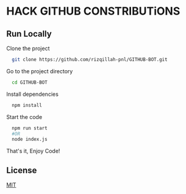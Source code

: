 # HACK GITHUB CONSTRIBUTiONS
## Run Locally

Clone the project

```bash
  git clone https://github.com/rizqillah-pnl/GITHUB-BOT.git
```

Go to the project directory

```bash
  cd GITHUB-BOT
```

Install dependencies

```bash
  npm install
```

Start the code

```bash
  npm run start
  #OR
  node index.js
```

    
That's it, Enjoy Code!


## License

[MIT](https://choosealicense.com/licenses/mit/)
